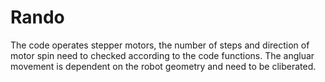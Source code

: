 # Rando
The code operates stepper motors, the number of steps and direction of motor spin need to checked according to the code functions. 
The angluar movement is dependent on the robot geometry and need to be cliberated. 

